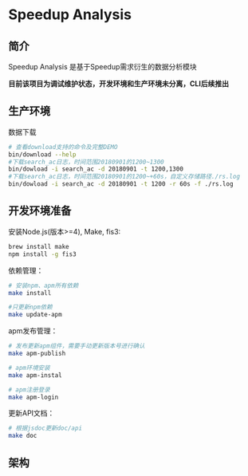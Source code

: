 # Speedup Analysis

## 简介

Speedup Analysis 是基于Speedup需求衍生的数据分析模块

**目前该项目为调试维护状态，开发环境和生产环境未分离，CLI后续推出**


## 生产环境

数据下载

```bash
# 查看download支持的命令及完整DEMO
bin/download --help
#下载search_ac日志，时间范围20180901的1200~1300
bin/dowload -i search_ac -d 20180901 -t 1200,1300
#下载search_ac日志，时间范围20180901的1200~+60s，自定义存储路径./rs.log
bin/dowload -i search_ac -d 20180901 -t 1200 -r 60s -f ./rs.log
```


## 开发环境准备

安装Node.js(版本>=4), Make, fis3:

```bash
brew install make
npm install -g fis3
```

依赖管理：

```bash
# 安装npm、apm所有依赖
make install

#只更新npm依赖
make update-apm
```

apm发布管理：

```bash
# 发布更新apm组件，需要手动更新版本号进行确认
make apm-publish

# apm环境安装
make apm-instal

# apm注册登录
make apm-login
```


更新API文档：

```bash
# 根据jsdoc更新doc/api
make doc
```

## 架构